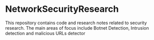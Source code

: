 # NetworkSecurityResearch

This repository contains code and research notes related to security research.
The main areas of focus include Botnet Detection, Intrusion detection and malicious URLs detector
